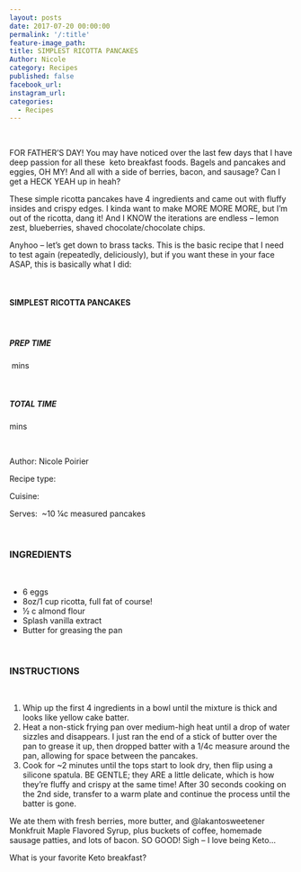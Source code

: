 ```yaml
---
layout: posts
date: 2017-07-20 00:00:00
permalink: '/:title'
feature-image_path:
title: SIMPLEST RICOTTA PANCAKES
Author: Nicole
category: Recipes
published: false
facebook_url:
instagram_url:
categories:
  - Recipes
---
```


&nbsp;

FOR FATHER’S DAY! You may have noticed over the last few days that I have deep passion for all these &nbsp;keto breakfast foods. Bagels and pancakes and eggies, OH MY! And all with a side of berries, bacon, and sausage? Can I get a HECK YEAH up in heah?

These simple ricotta pancakes have 4 ingredients and came out with fluffy insides and crispy edges. I kinda want to make MORE MORE MORE, but I’m out of the ricotta, dang it! And I KNOW the iterations are endless – lemon zest, blueberries, shaved chocolate/chocolate chips.

Anyhoo – let’s get down to brass tacks. This is the basic recipe that I need to test again (repeatedly, deliciously), but if you want these in your face ASAP, this is basically what I did:

&nbsp;

#### SIMPLEST RICOTTA PANCAKES

&nbsp;

##### PREP TIME

&nbsp;mins

&nbsp;

##### TOTAL TIME

mins

&nbsp;

Author: Nicole Poirier

Recipe type:&nbsp;

Cuisine:&nbsp;

Serves: &nbsp;~10 ¼c measured pancakes

&nbsp;

### INGREDIENTS

&nbsp;

* 6 eggs
* 8oz/1 cup ricotta, full fat of course!
* ½ c almond flour
* Splash vanilla extract
* Butter for greasing the pan

&nbsp;

### INSTRUCTIONS

&nbsp;

1. Whip up the first 4 ingredients in a bowl until the mixture is thick and looks like yellow cake batter.
2. Heat a non-stick frying pan over medium-high heat until a drop of water sizzles and disappears. I just ran the end of a stick of butter over the pan to grease it up, then dropped batter with a 1/4c measure around the pan, allowing for space between the pancakes.
3. Cook for ~2 minutes until the tops start to look dry, then flip using a silicone spatula. BE GENTLE; they ARE a little delicate, which is how they’re fluffy and crispy at the same time! After 30 seconds cooking on the 2nd side, transfer to a warm plate and continue the process until the batter is gone.

We ate them with fresh berries, more butter, and @lakantosweetener Monkfruit Maple Flavored Syrup, plus buckets of coffee, homemade sausage patties, and lots of bacon. SO GOOD! Sigh – I love being Keto…

What is your favorite Keto breakfast?